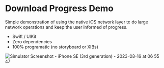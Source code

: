 # Download Progress Demo
Simple demonstration of using the native iOS network layer to do large network operations and keep the user informed of progress.

 - Swift / UIKit
 - Zero dependencies
 - 100% programatic (no storyboard or XIBs)

![Simulator Screenshot - iPhone SE (3rd generation) - 2023-08-16 at 06 55 47](https://github.com/stantrujillo/DownloadProgress/assets/4973153/a9d93270-ae51-4da5-acac-ebd59270a672)
